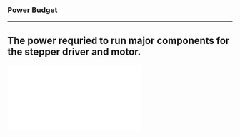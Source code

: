 ### Power Budget ###
------
The power requried to run major components for the stepper driver and motor. 
--------

![Power Budget](./PowerBudget.pdf)
